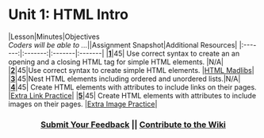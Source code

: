 # Unit 1: HTML Intro
|Lesson|Minutes|Objectives <br> *Coders will be able to ...*||Assignment Snapshot|Additional Resources|
|:-------:|:-------:|:-------|:-------|
|[**1**](https://docs.google.com/presentation/d/1HzOopTuIW7pD7YcoOloa199e1A_aq3DbAlkx8pePZvA/edit?usp=sharing)|45| Use correct syntax to create an an opening and a closing HTML tag for simple HTML elements. |N/A|
|[**2**](https://docs.google.com/presentation/d/1wRO99vG8nxiCPqQ_zUtmuttX5FDvQBkBAmWkUn4OQAA/edit?usp=sharing)|45|Use correct syntax to create simple HTML elements. |[HTML Madlibs](https://popcode.org/?gist=d80474fba512f1125127ace3120834ae)|
|[**3**](https://docs.google.com/presentation/d/1y6ToeKgovy-t439IlZ5Kb2Yk782SifwPEc33i7054AE/edit?usp=sharing)|45|Nest HTML elements including ordered and unordered lists.|N/A|
|[**4**](https://docs.google.com/presentation/d/1N-1PmHfFfOT6Ej0yNm0uXF3fpmJ43KJ9UIKKCP4E5Sg/edit?usp=sharing)|45| Create HTML elements with attributes to include links on their pages. |[Extra Link Practice](https://docs.google.com/presentation/d/16BcvV3tG--o31EHd42zul8RcAFiVz2VsFk2aTa5bAII/edit?usp=sharing)|
|[**5**](https://docs.google.com/presentation/d/1RNubqdVFKgW9v7VwAiVxnxFybtGBLv1Ks2dBecXqIfw/edit?usp=sharing)|45| Create HTML elements with attributes to include images on their pages. |[Extra Image Practice](https://docs.google.com/presentation/d/1o01iKOLNP2Hoa81v0evN-OyfnCdR1-6rqBkPD5TcUG0/edit?usp=sharing)|



 <h3 align="center"><a href="https://docs.google.com/forms/d/e/1FAIpQLSfx0wkLyw_jSOhWR2yY8GTR8TV2NXYZc40us7aPHnl9bO6WAQ/viewform">Submit Your Feedback</a> || <a href="https://github.com/ScriptEdcurriculum/curriculum17-18/wiki/1.-Foundations#unit-1-html">Contribute to the Wiki</a></h3> 
